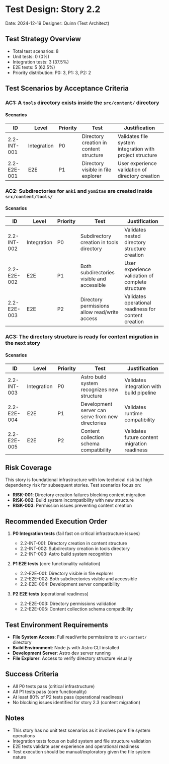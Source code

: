 # Test Design: Story 2.2

Date: 2024-12-19
Designer: Quinn (Test Architect)

## Test Strategy Overview

- Total test scenarios: 8
- Unit tests: 0 (0%)
- Integration tests: 3 (37.5%)
- E2E tests: 5 (62.5%)
- Priority distribution: P0: 3, P1: 3, P2: 2

## Test Scenarios by Acceptance Criteria

### AC1: A `tools` directory exists inside the `src/content/` directory

#### Scenarios

| ID           | Level       | Priority | Test                      | Justification            |
| ------------ | ----------- | --------- | ------------------------- | ------------------------ |
| 2.2-INT-001 | Integration | P0        | Directory creation in content structure | Validates file system integration with project structure |
| 2.2-E2E-001 | E2E         | P1        | Directory visible in file explorer | User experience validation of directory creation |

### AC2: Subdirectories for `anki` and `yomitan` are created inside `src/content/tools/`

#### Scenarios

| ID           | Level       | Priority | Test                      | Justification            |
| ------------ | ----------- | --------- | ------------------------- | ------------------------ |
| 2.2-INT-002 | Integration | P0        | Subdirectory creation in tools directory | Validates nested directory structure creation |
| 2.2-E2E-002 | E2E         | P1        | Both subdirectories visible and accessible | User experience validation of complete structure |
| 2.2-E2E-003 | E2E         | P2        | Directory permissions allow read/write access | Validates operational readiness for content creation |

### AC3: The directory structure is ready for content migration in the next story

#### Scenarios

| ID           | Level       | Priority | Test                      | Justification            |
| ------------ | ----------- | --------- | ------------------------- | ------------------------ |
| 2.2-INT-003 | Integration | P0        | Astro build system recognizes new structure | Validates integration with build pipeline |
| 2.2-E2E-004 | E2E         | P1        | Development server can serve from new directories | Validates runtime compatibility |
| 2.2-E2E-005 | E2E         | P2        | Content collection schema compatibility | Validates future content migration readiness |

## Risk Coverage

This story is foundational infrastructure with low technical risk but high dependency risk for subsequent stories. Test scenarios focus on:

- **RISK-001**: Directory creation failures blocking content migration
- **RISK-002**: Build system incompatibility with new structure
- **RISK-003**: Permission issues preventing content creation

## Recommended Execution Order

1. **P0 Integration tests** (fail fast on critical infrastructure issues)
   - 2.2-INT-001: Directory creation in content structure
   - 2.2-INT-002: Subdirectory creation in tools directory
   - 2.2-INT-003: Astro build system recognition

2. **P1 E2E tests** (core functionality validation)
   - 2.2-E2E-001: Directory visible in file explorer
   - 2.2-E2E-002: Both subdirectories visible and accessible
   - 2.2-E2E-004: Development server compatibility

3. **P2 E2E tests** (operational readiness)
   - 2.2-E2E-003: Directory permissions validation
   - 2.2-E2E-005: Content collection schema compatibility

## Test Environment Requirements

- **File System Access**: Full read/write permissions to `src/content/` directory
- **Build Environment**: Node.js with Astro CLI installed
- **Development Server**: Astro dev server running
- **File Explorer**: Access to verify directory structure visually

## Success Criteria

- All P0 tests pass (critical infrastructure)
- All P1 tests pass (core functionality)
- At least 80% of P2 tests pass (operational readiness)
- No blocking issues identified for story 2.3 (content migration)

## Notes

- This story has no unit test scenarios as it involves pure file system operations
- Integration tests focus on build system and file structure validation
- E2E tests validate user experience and operational readiness
- Test execution should be manual/exploratory given the file system nature
